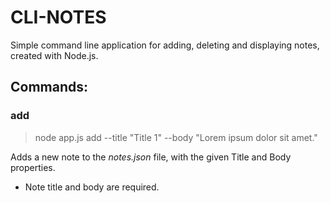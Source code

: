 # CLI-NOTES
Simple command line application for adding, deleting and displaying notes, created with Node.js.

## Commands:

### add
> node app.js add --title "Title 1" --body "Lorem ipsum dolor sit amet."

Adds a new note to the *notes.json* file, with the given Title and Body properties.
  * Note title and body are required.